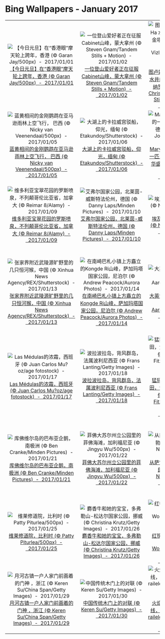 # Bing Wallpapers - January 2017

| | | | |
|:-------------------------:|:-------------------------:|:-------------------------:|:-------------------------:|
| ![【今日元旦】在“香港眼”摩天轮上跨年，香港 (© Garan Jay/500px)  -  2017/01/01](https://bing.ee123.net/img/cn/fhd/2017/01/01.jpg)[【今日元旦】在“香港眼”摩天轮上跨年，香港 (© Garan Jay/500px)  -  2017/01/01](https://bing.ee123.net/img/cn/fhd/2017/01/01.jpg) | ![一位登山爱好者正在征服Cabinet山峰，蒙大拿州 (© Steven Gnam/Tandem Stills + Motion)  -  2017/01/02](https://bing.ee123.net/img/cn/fhd/2017/01/02.jpg)[一位登山爱好者正在征服Cabinet山峰，蒙大拿州 (© Steven Gnam/Tandem Stills + Motion)  -  2017/01/02](https://bing.ee123.net/img/cn/fhd/2017/01/02.jpg) | ![图卢姆附近的Aktun Ha 水井的水底视角，金塔纳罗奥，墨西哥 (© Christian Vizl/Tandem Stills + Motion)  -  2017/01/03](https://bing.ee123.net/img/cn/fhd/2017/01/03.jpg)[图卢姆附近的Aktun Ha 水井的水底视角，金塔纳罗奥，墨西哥 (© Christian Vizl/Tandem Stills + Motion)  -  2017/01/03](https://bing.ee123.net/img/cn/fhd/2017/01/03.jpg) | ![皇后镇附近的瓦卡蒂普湖，新西兰 (© Raimondo Restelli/500px)  -  2017/01/04](https://bing.ee123.net/img/cn/fhd/2017/01/04.jpg)[皇后镇附近的瓦卡蒂普湖，新西兰 (© Raimondo Restelli/500px)  -  2017/01/04](https://bing.ee123.net/img/cn/fhd/2017/01/04.jpg) |
| ![蓝黄相间的金刚鹦鹉在亚马逊雨林上空飞行， 巴西 (© Nicky van Veenendaal/500px)  -  2017/01/05](https://bing.ee123.net/img/cn/fhd/2017/01/05.jpg)[蓝黄相间的金刚鹦鹉在亚马逊雨林上空飞行， 巴西 (© Nicky van Veenendaal/500px)  -  2017/01/05](https://bing.ee123.net/img/cn/fhd/2017/01/05.jpg) | ![大湖上的卡拉威宫驳船，仰光，缅甸 (© Etakundoy/Shutterstock)  -  2017/01/06](https://bing.ee123.net/img/cn/fhd/2017/01/06.jpg)[大湖上的卡拉威宫驳船，仰光，缅甸 (© Etakundoy/Shutterstock)  -  2017/01/06](https://bing.ee123.net/img/cn/fhd/2017/01/06.jpg) | ![Marymoor国家公园的一匹土狼，雷德蒙德，华盛顿州 (© Joseph Calev)  -  2017/01/07](https://bing.ee123.net/img/cn/fhd/2017/01/07.jpg)[Marymoor国家公园的一匹土狼，雷德蒙德，华盛顿州 (© Joseph Calev)  -  2017/01/07](https://bing.ee123.net/img/cn/fhd/2017/01/07.jpg) | ![特拉凯的特拉凯城堡，立陶宛 (© Conor MacNeill/Tandem Stills + Motion)  -  2017/01/08](https://bing.ee123.net/img/cn/fhd/2017/01/08.jpg)[特拉凯的特拉凯城堡，立陶宛 (© Conor MacNeill/Tandem Stills + Motion)  -  2017/01/08](https://bing.ee123.net/img/cn/fhd/2017/01/08.jpg) |
| ![维多利亚宝翠花园的罗斯喷泉，不列颠哥伦比亚省，加拿大 (© Reimar 8/Alamy)  -  2017/01/09](https://bing.ee123.net/img/cn/fhd/2017/01/09.jpg)[维多利亚宝翠花园的罗斯喷泉，不列颠哥伦比亚省，加拿大 (© Reimar 8/Alamy)  -  2017/01/09](https://bing.ee123.net/img/cn/fhd/2017/01/09.jpg) | ![艾弗尔国家公园，北莱茵-威斯特法伦州，德国 (© Danny Laps/Minden Pictures)  -  2017/01/10](https://bing.ee123.net/img/cn/fhd/2017/01/10.jpg)[艾弗尔国家公园，北莱茵-威斯特法伦州，德国 (© Danny Laps/Minden Pictures)  -  2017/01/10](https://bing.ee123.net/img/cn/fhd/2017/01/10.jpg) | ![埃及南部的灌溉系统 (© NASA Images)  -  2017/01/11](https://bing.ee123.net/img/cn/fhd/2017/01/11.jpg)[埃及南部的灌溉系统 (© NASA Images)  -  2017/01/11](https://bing.ee123.net/img/cn/fhd/2017/01/11.jpg) | ![Valadier寺庙，真加市，意大利 (© Westend61/Getty Images)  -  2017/01/12](https://bing.ee123.net/img/cn/fhd/2017/01/12.jpg)[Valadier寺庙，真加市，意大利 (© Westend61/Getty Images)  -  2017/01/12](https://bing.ee123.net/img/cn/fhd/2017/01/12.jpg) |
| ![张家界附近武陵源旷野里的几只恒河猴，中国 (© Xinhua News Agency/REX/Shutterstock)  -  2017/01/13](https://bing.ee123.net/img/cn/fhd/2017/01/13.jpg)[张家界附近武陵源旷野里的几只恒河猴，中国 (© Xinhua News Agency/REX/Shutterstock)  -  2017/01/13](https://bing.ee123.net/img/cn/fhd/2017/01/13.jpg) | ![在南崎巴札小镇上方矗立的Kongde Ri山峰，萨加玛塔国家公园，尼泊尔 (© Andrew Peacock/Aurora Photos)  -  2017/01/14](https://bing.ee123.net/img/cn/fhd/2017/01/14.jpg)[在南崎巴札小镇上方矗立的Kongde Ri山峰，萨加玛塔国家公园，尼泊尔 (© Andrew Peacock/Aurora Photos)  -  2017/01/14](https://bing.ee123.net/img/cn/fhd/2017/01/14.jpg) | ![大英博物馆大中庭，英国伦敦 (© Aardvark/Alamy)  -  2017/01/15](https://bing.ee123.net/img/cn/fhd/2017/01/15.jpg)[大英博物馆大中庭，英国伦敦 (© Aardvark/Alamy)  -  2017/01/15](https://bing.ee123.net/img/cn/fhd/2017/01/15.jpg) | ![在冰冻后的瀑布平台上的居住体验，尼亚加拉大瀑布，加拿大安大略省 (© Larissa Sakhnenko/500px)  -  2017/01/16](https://bing.ee123.net/img/cn/fhd/2017/01/16.jpg)[在冰冻后的瀑布平台上的居住体验，尼亚加拉大瀑布，加拿大安大略省 (© Larissa Sakhnenko/500px)  -  2017/01/16](https://bing.ee123.net/img/cn/fhd/2017/01/16.jpg) |
| ![Las Médulas的浓霜，西班牙  (© Juan Carlos Mu?oz/age fotostock)  -  2017/01/17](https://bing.ee123.net/img/cn/fhd/2017/01/17.jpg)[Las Médulas的浓霜，西班牙  (© Juan Carlos Mu?oz/age fotostock)  -  2017/01/17](https://bing.ee123.net/img/cn/fhd/2017/01/17.jpg) | ![波拉波拉岛，背风群岛，法属波利尼西亚 (© Frans Lanting/Getty Images)  -  2017/01/18](https://bing.ee123.net/img/cn/fhd/2017/01/18.jpg)[波拉波拉岛，背风群岛，法属波利尼西亚 (© Frans Lanting/Getty Images)  -  2017/01/18](https://bing.ee123.net/img/cn/fhd/2017/01/18.jpg) | ![猛犸热泉的密涅瓦梯田，黄石国家公园，怀俄明州 (© Tim Fitzharris/Minden Pictures)  -  2017/01/19](https://bing.ee123.net/img/cn/fhd/2017/01/19.jpg)[猛犸热泉的密涅瓦梯田，黄石国家公园，怀俄明州 (© Tim Fitzharris/Minden Pictures)  -  2017/01/19](https://bing.ee123.net/img/cn/fhd/2017/01/19.jpg) | ![【今日大寒】哈尔滨国际冰雪节盛开的烟花，黑龙江哈尔滨 (© Aly Song/REUTERS)  -  2017/01/20](https://bing.ee123.net/img/cn/fhd/2017/01/20.jpg)[【今日大寒】哈尔滨国际冰雪节盛开的烟花，黑龙江哈尔滨 (© Aly Song/REUTERS)  -  2017/01/20](https://bing.ee123.net/img/cn/fhd/2017/01/20.jpg) |
| ![库佛维尔岛的巴布亚企鹅，南极洲 (© Ben Cranke/Minden Pictures)  -  2017/01/21](https://bing.ee123.net/img/cn/fhd/2017/01/21.jpg)[库佛维尔岛的巴布亚企鹅，南极洲 (© Ben Cranke/Minden Pictures)  -  2017/01/21](https://bing.ee123.net/img/cn/fhd/2017/01/21.jpg) | ![菲佛大苏尔州立公园里的菲佛海滩，加利福尼亚 (© Jingyu Wu/500px)  -  2017/01/22](https://bing.ee123.net/img/cn/fhd/2017/01/22.jpg)[菲佛大苏尔州立公园里的菲佛海滩，加利福尼亚 (© Jingyu Wu/500px)  -  2017/01/22](https://bing.ee123.net/img/cn/fhd/2017/01/22.jpg) | ![从萨雷布山视角眺望勃朗峰，法国 (© Niggli/Nimia)  -  2017/01/23](https://bing.ee123.net/img/cn/fhd/2017/01/23.jpg)[从萨雷布山视角眺望勃朗峰，法国 (© Niggli/Nimia)  -  2017/01/23](https://bing.ee123.net/img/cn/fhd/2017/01/23.jpg) | ![被萤火虫照亮的小树林，日本四国岛 (© Hiroya Minakuchi/Minden Pictures)  -  2017/01/24](https://bing.ee123.net/img/cn/fhd/2017/01/24.jpg)[被萤火虫照亮的小树林，日本四国岛 (© Hiroya Minakuchi/Minden Pictures)  -  2017/01/24](https://bing.ee123.net/img/cn/fhd/2017/01/24.jpg) |
| ![维莱修道院，比利时 (© Patty Piturlea/500px)  -  2017/01/25](https://bing.ee123.net/img/cn/fhd/2017/01/25.jpg)[维莱修道院，比利时 (© Patty Piturlea/500px)  -  2017/01/25](https://bing.ee123.net/img/cn/fhd/2017/01/25.jpg) | ![麝香牛和她的宝宝，多弗勒山-松达尔国家公园，挪威 (© Christina Krutz/Getty Images)  -  2017/01/26](https://bing.ee123.net/img/cn/fhd/2017/01/26.jpg)[麝香牛和她的宝宝，多弗勒山-松达尔国家公园，挪威 (© Christina Krutz/Getty Images)  -  2017/01/26](https://bing.ee123.net/img/cn/fhd/2017/01/26.jpg) | ![红筷子和蒸笼，中国 (© Dudley Wood/Alamy Stock Photo)  -  2017/01/27](https://bing.ee123.net/img/cn/fhd/2017/01/27.jpg)[红筷子和蒸笼，中国 (© Dudley Wood/Alamy Stock Photo)  -  2017/01/27](https://bing.ee123.net/img/cn/fhd/2017/01/27.jpg) | ![一只雄性红腹锦鸡 (© Darlyne A. Murawski/Getty Images)  -  2017/01/28](https://bing.ee123.net/img/cn/fhd/2017/01/28.jpg)[一只雄性红腹锦鸡 (© Darlyne A. Murawski/Getty Images)  -  2017/01/28](https://bing.ee123.net/img/cn/fhd/2017/01/28.jpg) |
| ![月河古镇一户人家门前画着的门神 ，浙江 (© Keren Su/China Span/Getty Images)  -  2017/01/29](https://bing.ee123.net/img/cn/fhd/2017/01/29.jpg)[月河古镇一户人家门前画着的门神 ，浙江 (© Keren Su/China Span/Getty Images)  -  2017/01/29](https://bing.ee123.net/img/cn/fhd/2017/01/29.jpg) | ![中国传统木门上的对联 (© Keren Su/Getty Images)  -  2017/01/30](https://bing.ee123.net/img/cn/fhd/2017/01/30.jpg)[中国传统木门上的对联 (© Keren Su/Getty Images)  -  2017/01/30](https://bing.ee123.net/img/cn/fhd/2017/01/30.jpg) | ![火焰大厦和它的轮廓线，阿塞拜疆巴库 (© railelectropower/Getty Images)  -  2017/01/31](https://bing.ee123.net/img/cn/fhd/2017/01/31.jpg)[火焰大厦和它的轮廓线，阿塞拜疆巴库 (© railelectropower/Getty Images)  -  2017/01/31](https://bing.ee123.net/img/cn/fhd/2017/01/31.jpg) |  |
